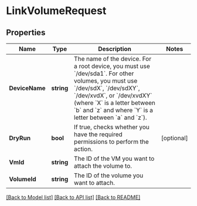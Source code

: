 # LinkVolumeRequest

## Properties

Name | Type | Description | Notes
------------ | ------------- | ------------- | -------------
**DeviceName** | **string** | The name of the device. For a root device, you must use &#x60;/dev/sda1&#x60;. For other volumes, you must use &#x60;/dev/sdX&#x60;, &#x60;/dev/sdXY&#x60;, &#x60;/dev/xvdX&#x60;, or &#x60;/dev/xvdXY&#x60; (where &#x60;X&#x60; is a letter between &#x60;b&#x60; and &#x60;z&#x60; and where &#x60;Y&#x60; is a letter between &#x60;a&#x60; and &#x60;z&#x60;). | 
**DryRun** | **bool** | If true, checks whether you have the required permissions to perform the action. | [optional] 
**VmId** | **string** | The ID of the VM you want to attach the volume to. | 
**VolumeId** | **string** | The ID of the volume you want to attach. | 

[[Back to Model list]](../README.md#documentation-for-models) [[Back to API list]](../README.md#documentation-for-api-endpoints) [[Back to README]](../README.md)


